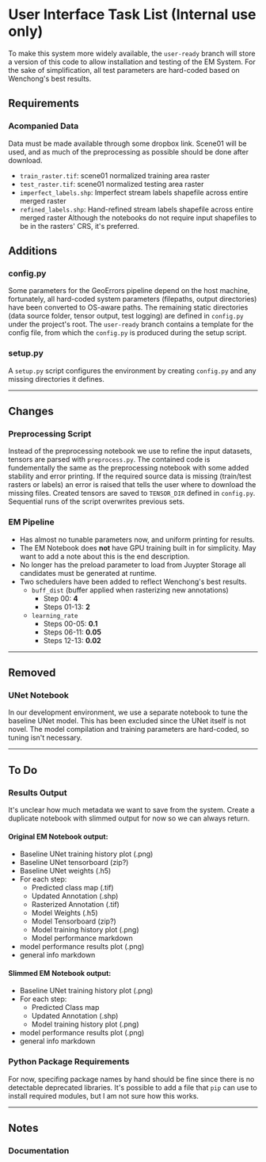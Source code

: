
# User Interface Task List (Internal use only)
To make this system more widely available, the `user-ready` branch will store a version of this code to allow installation and testing of the EM 
System. For the sake of simplification, all test parameters are hard-coded based on Wenchong's best results. 


## Requirements

### Acompanied Data
Data must be made available through some dropbox link. Scene01 will be used, and as much of the preprocessing as possible should be done after download.
- `train_raster.tif`: scene01 normalized training area raster
- `test_raster.tif`: scene01 normalized testing area raster
- `imperfect_labels.shp`: Imperfect stream labels shapefile across entire merged raster
- `refined_labels.shp`: Hand-refined stream labels shapefile across entire merged raster
Although the notebooks do not require input shapefiles to be in the rasters' CRS, it's preferred.

## Additions

### config.py
Some parameters for the GeoErrors pipeline depend on the host machine, fortunately, all hard-coded system parameters (filepaths, output directories) have been converted to OS-aware paths. The remaining static directories (data source folder, tensor output, test logging) are defined in `config.py` under the project's root. The `user-ready` branch contains a template for the config file, from which the `config.py` is produced during the setup script.

### setup.py
A `setup.py` script configures the environment by creating `config.py` and any missing directories it defines.

---

## Changes

### Preprocessing Script
Instead of the preprocessing notebook we use to refine the input datasets, tensors are parsed with `preprocess.py`. The contained code is fundementally the same as the preprocessing notebook with some added stability and error printing. If the required source data is missing (train/test rasters or labels) an error is raised that tells the user where to download the missing files. Created tensors are saved to `TENSOR_DIR` defined in `config.py`. Sequential runs of the script overwrites previous sets. 

### EM Pipeline
- Has almost no tunable parameters now, and uniform printing for results.
- The EM Notebook does **not** have GPU training built in for simplicity. May want to add a note about this is the end description.
- No longer has the preload parameter to load from Juypter Storage all candidates must be generated at runtime. 
- Two schedulers have been added to reflect Wenchong's best results. 
  - `buff_dist` (buffer applied when rasterizing new annotations)
    - Step 00: **4**
    - Steps 01-13: **2**
  - `learning_rate`
    - Steps 00-05: **0.1**
    - Steps 06-11: **0.05**
    - Steps 12-13: **0.02**

---

## Removed

### UNet Notebook
In our development environment, we use a separate notebook to tune the baseline UNet model. This has been excluded since the UNet itself is not novel. The model compilation and training parameters are hard-coded, so tuning isn't necessary. 

---

## To Do

### Results Output 
It's unclear how much metadata we want to save from the system. Create a duplicate notebook with slimmed output for now so we can always return.

#### Original EM Notebook output:
- Baseline UNet training history plot (.png)
- Baseline UNet tensorboard (zip?)
- Baseline UNet weights (.h5)
- For each step:
  - Predicted class map (.tif)
  - Updated Annotation (.shp)
  - Rasterized Annotation (.tif)
  - Model Weights (.h5)
  - Model Tensorboard (zip?)
  - Model training history plot (.png)
  - Model performance markdown
- model performance results plot (.png)
- general info markdown

#### Slimmed EM Notebook output:
- Baseline UNet training history plot (.png)
- For each step:
  - Predicted Class map
  - Updated Annotation (.shp)
  - Model training history plot (.png)
- model performance results plot (.png)
- general info markdown

### Python Package Requirements
For now, specifing package names by hand should be fine since there is no detectable deprecated libraries. It's possible to add a file that `pip` can use to install required modules, but I am not sure how this works. 

---

## Notes

### Documentation